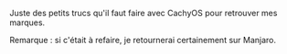 Juste des petits trucs qu'il faut faire avec CachyOS pour retrouver mes marques.

Remarque : si c'était à refaire, je retournerai certainement sur Manjaro.
